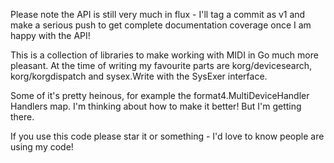Please note the API is still very much in flux - I'll tag a commit as v1 and make a serious push to get complete documentation coverage once I am happy with the API!

This is a collection of libraries to make working with MIDI in Go much more pleasant. At the time of writing my favourite parts are korg/devicesearch, korg/korgdispatch and sysex.Write with the SysExer interface. 

Some of it's pretty heinous, for example the format4.MultiDeviceHandler Handlers map. I'm thinking about how to make it better! But I'm getting there.

If you use this code please star it or something - I'd love to know people are using my code!
